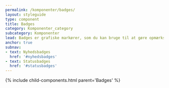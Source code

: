 ```yaml
---
permalink: /komponenter/badges/
layout: styleguide
type: component
title: Badges
category: Komponenter_category
subcategory: Komponenter
lead: Badges er grafiske markører, som du kan bruge til at gøre opmærksom på nyt eller vigtigt indhold.
anchor: true
subnav:
- text: Nyhedsbadges
  href: '#nyhedsbadges'
- text: Statusbadges
  href: '#statusbadges' 
---
```


{% include child-components.html parent='Badges' %}
